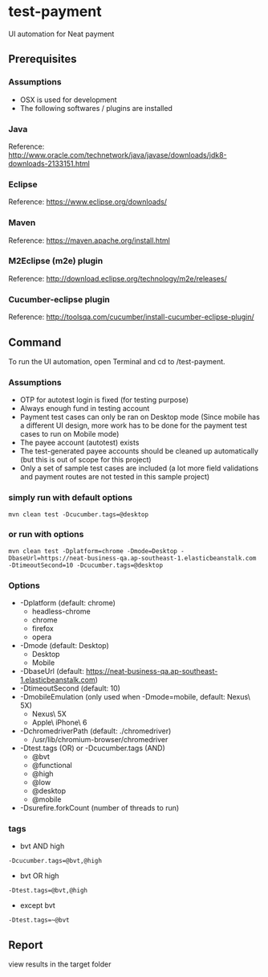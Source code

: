 # test-payment
UI automation for Neat payment

## Prerequisites
### Assumptions
* OSX is used for development
* The following softwares / plugins are installed
 
### Java
Reference: http://www.oracle.com/technetwork/java/javase/downloads/jdk8-downloads-2133151.html

### Eclipse
Reference: https://www.eclipse.org/downloads/

### Maven
Reference: https://maven.apache.org/install.html

### M2Eclipse (m2e) plugin
Reference: http://download.eclipse.org/technology/m2e/releases/

### Cucumber-eclipse plugin
Reference: http://toolsqa.com/cucumber/install-cucumber-eclipse-plugin/

## Command
To run the UI automation, open Terminal and cd to /test-payment.

### Assumptions
* OTP for autotest login is fixed (for testing purpose)
* Always enough fund in testing account
* Payment test cases can only be ran on Desktop mode (Since mobile has a different UI design, more work has to be done for the payment test cases to run on Mobile mode)
* The payee account (autotest) exists
* The test-generated payee accounts should be cleaned up automatically (but this is out of scope for this project)
* Only a set of sample test cases are included (a lot more field validations and payment routes are not tested in this sample project)

### simply run with default options
```
mvn clean test -Dcucumber.tags=@desktop
```

### or run with options
```
mvn clean test -Dplatform=chrome -Dmode=Desktop -DbaseUrl=https://neat-business-qa.ap-southeast-1.elasticbeanstalk.com -DtimeoutSecond=10 -Dcucumber.tags=@desktop
```

### Options
* -Dplatform (default: chrome)
    * headless-chrome
    * chrome
    * firefox
    * opera
* -Dmode (default: Desktop)
    * Desktop
    * Mobile
* -DbaseUrl (default: https://neat-business-qa.ap-southeast-1.elasticbeanstalk.com)
* -DtimeoutSecond (default: 10)
* -DmobileEmulation (only used when -Dmode=mobile, default: Nexus\ 5X)
    * Nexus\ 5X
    * Apple\ iPhone\ 6
* -DchromedriverPath (default: ./chromedriver)
    * /usr/lib/chromium-browser/chromedriver
* -Dtest.tags (OR) or -Dcucumber.tags (AND)
    * @bvt
    * @functional
    * @high
    * @low
    * @desktop
    * @mobile
* -Dsurefire.forkCount (number of threads to run)
            
### tags
* bvt AND high
```
-Dcucumber.tags=@bvt,@high
```
* bvt OR high
```
-Dtest.tags=@bvt,@high
```
* except bvt
```
-Dtest.tags=~@bvt
```
            
## Report
view results in the target folder
